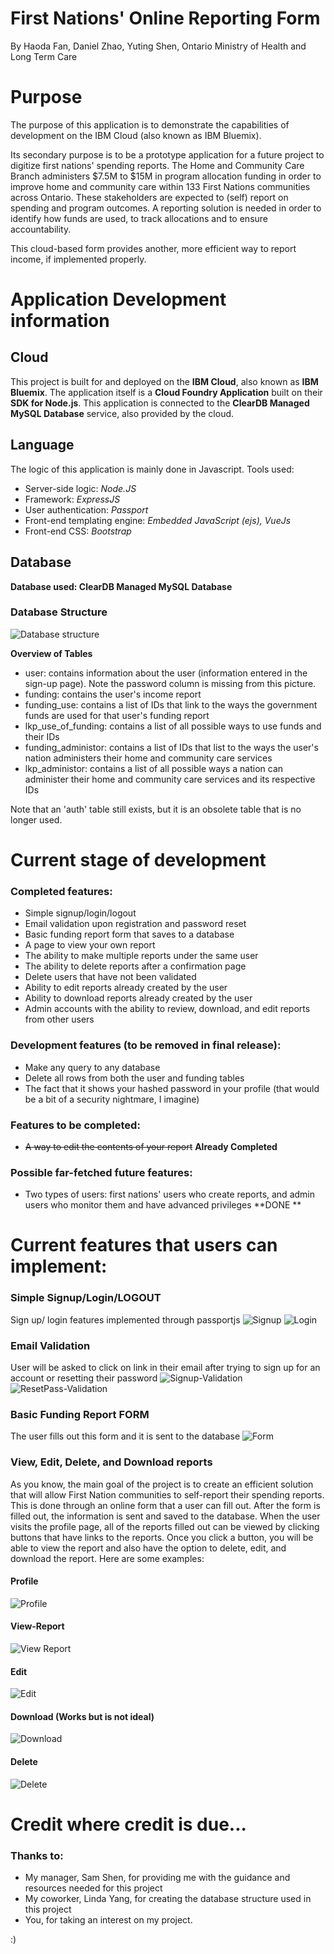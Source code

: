 # First Nations' Online Reporting Form
By Haoda Fan, Daniel Zhao, Yuting Shen, Ontario Ministry of Health and Long Term Care

# Purpose
The purpose of this application is to demonstrate the capabilities of development on the IBM Cloud (also known as IBM Bluemix).


Its secondary purpose is to be a prototype application for a future project to digitize first nations' spending reports. The Home and Community Care Branch administers $7.5M to $15M in program allocation funding in order to improve home and community care within 133 First Nations communities across Ontario. These stakeholders are expected to (self) report on spending and program outcomes.  A reporting solution is needed in order to identify how funds are used, to track allocations and to ensure accountability.


This cloud-based form provides another, more efficient way to report income, if implemented properly.


# Application Development information
## Cloud
This project is built for and deployed on the **IBM Cloud**, also known as **IBM Bluemix**. The application itself is a **Cloud Foundry Application** built on their **SDK for Node.js**. This application is connected to the **ClearDB Managed MySQL Database** service, also provided by the cloud.   

## Language
The logic of this application is mainly done in Javascript. Tools used:
- Server-side logic: *Node.JS*
- Framework: *ExpressJS*
- User authentication: *Passport*
- Front-end templating engine: *Embedded JavaScript (ejs), VueJs*
- Front-end CSS: *Bootstrap*

## Database
**Database used: ClearDB Managed MySQL Database**
### Database Structure
![Database structure](https://raw.githubusercontent.com/haodafan/IBMCloudDemo-FNTPR/master/diagram2.png "Database Structure")


**Overview of Tables**
- user: contains information about the user (information entered in the sign-up page). Note the password column is missing from this picture.
- funding: contains the user's income report
- funding_use: contains a list of IDs that link to the ways the government funds are used for that user's funding report
- lkp_use_of_funding: contains a list of all possible ways to use funds and their IDs
- funding_administor: contains a list of IDs that list to the ways the user's nation administers their home and community care services
- lkp_administor: contains a list of all possible ways a nation can administer their home and community care services and its respective IDs


Note that an 'auth' table still exists, but it is an obsolete table that is no longer used.


# Current stage of development
### Completed features:
- Simple signup/login/logout
- Email validation upon registration and password reset
- Basic funding report form that saves to a database
- A page to view your own report
- The ability to make multiple reports under the same user
- The ability to delete reports after a confirmation page
- Delete users that have not been validated
- Ability to edit reports already created by the user
- Ability to download reports already created by the user
- Admin accounts with the ability to review, download, and edit reports from other users
### Development features (to be removed in final release):
- Make any query to any database
- Delete all rows from both the user and funding tables
- The fact that it shows your hashed password in your profile (that would be a bit of a security nightmare, I imagine)

### Features to be completed:
- ~~A way to edit the contents of your report~~ **Already Completed**

### Possible far-fetched future features:
- Two types of users: first nations' users who create reports, and admin users who monitor them and have advanced privileges **DONE **

# Current features that users can implement:
### Simple Signup/Login/LOGOUT
Sign up/ login features implemented through passportjs
![Signup](https://raw.githubusercontent.com/mzhao123/IBMCLoudDemo-FNTPR-DANIEL/master/pictures/signup.png )
![Login](https://raw.githubusercontent.com/mzhao123/IBMCLoudDemo-FNTPR-DANIEL/master/pictures/login.png )

### Email Validation
User will be asked to click on link in their email after trying to sign up for an account or resetting their password
![Signup-Validation](https://raw.githubusercontent.com/mzhao123/IBMCLoudDemo-FNTPR-DANIEL/master/pictures/validatesignup.png )
![ResetPass-Validation](https://raw.githubusercontent.com/mzhao123/IBMCLoudDemo-FNTPR-DANIEL/master/pictures/validatechangepass.png )
### Basic Funding Report FORM
The user fills out this form and it is sent to the database
![Form](https://raw.githubusercontent.com/mzhao123/IBMCLoudDemo-FNTPR-DANIEL/master/pictures/reportform.png )

### View, Edit, Delete, and Download reports
As you know, the main goal of the project is to create an efficient solution that will allow First Nation communities to self-report their spending reports. This is done through an online form that a user can fill out. After the form is filled out, the information is sent and saved to the database. When the user visits the profile page, all of the reports filled out can be viewed by clicking buttons that have links to the reports. Once you click a button, you will be able to view the report and also have the option to delete, edit, and download the report. Here are some examples:
#### Profile
![Profile](https://raw.githubusercontent.com/mzhao123/IBMCLoudDemo-FNTPR-DANIEL/master/pictures/profile.png)
#### View-Report
![View Report](https://raw.githubusercontent.com/mzhao123/IBMCLoudDemo-FNTPR-DANIEL/master/viewReportPicture.png)
#### Edit
![Edit](https://raw.githubusercontent.com/mzhao123/IBMCLoudDemo-FNTPR-DANIEL/master/pictures/edit.png)
#### Download (Works but is not ideal)
![Download](https://raw.githubusercontent.com/mzhao123/IBMCLoudDemo-FNTPR-DANIEL/master/pictures/download.png )
#### Delete
![Delete](https://raw.githubusercontent.com/mzhao123/IBMCLoudDemo-FNTPR-DANIEL/master/pictures/delete.png)

# Credit where credit is due...
### Thanks to:
- My manager, Sam Shen, for providing me with the guidance and resources needed for this project
- My coworker, Linda Yang, for creating the database structure used in this project
- You, for taking an interest on my project.

:)
